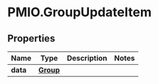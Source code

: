 # PMIO.GroupUpdateItem

## Properties
Name | Type | Description | Notes
------------ | ------------- | ------------- | -------------
**data** | [**Group**](Group.md) |  | 



